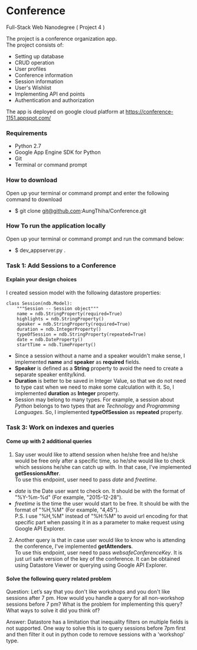 # Conference
Full-Stack Web Nanodegree ( Project 4 )

The project is a conference organization app.<br>
The project consists of:<br>
* Setting up database
* CRUD operation
* User profiles
* Conference information
* Session information
* User's Wishlist
* Implementing API end points
* Authentication and authorization

The app is deployed on google cloud platform at https://conference-1151.appspot.com/


### Requirements
* Python 2.7
* Google App Engine SDK for Python
* Git
* Terminal or command prompt


### How to download
Open up your terminal or command prompt and enter the following command to download
* $ git clone git@github.com:AungThiha/Conference.git


### How To run the application locally
Open up your terminal or command prompt and run the command below:<br>
* $ dev_appserver.py .


### Task 1: Add Sessions to a Conference

#### Explain your design choices
I created session model with the following datastore properties:
```
class Session(ndb.Model):
    """Session -- Session object"""
    name = ndb.StringProperty(required=True)
    highlights = ndb.StringProperty()
    speaker = ndb.StringProperty(required=True)
    duration = ndb.IntegerProperty()
    typeOfSession = ndb.StringProperty(repeated=True)
    date = ndb.DateProperty()
    startTime = ndb.TimeProperty()
```
* Since a session without a name and a speaker wouldn't make sense, I implemented **name** and **speaker** as **required** fields.<br>
* **Speaker** is defined as a **String** property to avoid the need to create a separate speaker entity/kind.<br>
* **Duration** is better to be saved in Integer Value, so that we do not need to type cast when we need to make some calculation with it.
So, I implemented **duration** as **Integer** property.<br>
* Session may belong to many types. For example, a session about *Python* belongs to two types that are *Technology* and *Programming Languages*.
So, I implemented **typeOfSession** as **repeated** property.


### Task 3: Work on indexes and queries

#### Come up with 2 additional queries
1. Say user would like to attend session when he/she free 
and he/she would be free only after a specific time, 
so he/she would like to check which sessions he/she can catch up with. 
In that case, I've implemented **getSessionsAfter**.<br>
To use this endpoint, user need to pass *date* and *freetime*.
 * *date* is the Date user want to check on. It should be with the format of "%Y-%m-%d" (For example, "2015-12-28").
 * *freetime* is the time the user would start to be free. It should be with the format of "%H,%M" (For example, "4,45").<br>
P.S. I use "%H,%M" instead of "%H:%M" to avoid url encoding for that specific part when passing it in as a parameter to make request using Google API Explorer.

2. Another query is that in case user would like to know who is attending
the conference, I've implemented **getAttenders**.<br>
To use this endpoint, user need to pass *websafeConferenceKey*. 
It is just url safe version of the key of the conference. 
It can be obtained using Datastore Viewer or querying using Google API Explorer. 


#### Solve the following query related problem
Question: Let’s say that you don't like workshops and you don't like sessions after 7 pm. How would you handle a query for all non-workshop sessions before 7 pm? What is the problem for implementing this query? What ways to solve it did you think of?

Answer: Datastore has a limitation that inequality filters on multiple fields is not supported. One way to solve this is to query sessions before 7pm first and then filter it out in python code to remove sessions with a 'workshop' type.